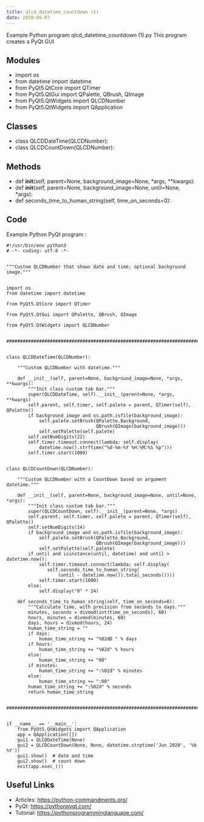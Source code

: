 ```yaml
---
title: qlcd_datetime_countdown (1)
date: 2020-05-07
---
```

Example Python program qlcd_datetime_countdown (1).py
This program creates a PyQt GUI

## Modules

* import os
* from datetime import datetime
* from PyQt5.QtCore import QTimer
* from PyQt5.QtGui import QPalette, QBrush, QImage
* from PyQt5.QtWidgets import QLCDNumber
* from PyQt5.QtWidgets import QApplication

## Classes

* class QLCDDateTime(QLCDNumber):
* class QLCDCountDown(QLCDNumber):

## Methods

* def __init__(self, parent=None, background_image=None, *args, **kwargs):
* def __init__(self, parent=None, background_image=None, until=None, *args):
* def seconds_time_to_human_string(self, time_on_seconds=0):

## Code

Example Python PyQt program :

    #!/usr/bin/env python3
    # -*- coding: utf-8 -*-
    
    
    """Custom QLCDNumber that shows date and time, optional background image."""
    
    
    import os
    from datetime import datetime
    
    from PyQt5.QtCore import QTimer
    
    from PyQt5.QtGui import QPalette, QBrush, QImage
    
    from PyQt5.QtWidgets import QLCDNumber
    
    
    ##############################################################################
    
    
    class QLCDDateTime(QLCDNumber):
    
        """Custom QLCDNumber with datetime."""
    
        def __init__(self, parent=None, background_image=None, *args, **kwargs):
            """Init class custom tab bar."""
            super(QLCDDateTime, self).__init__(parent=None, *args, **kwargs)
            self.parent, self.timer, self.palete = parent, QTimer(self), QPalette()
            if background_image and os.path.isfile(background_image):
                self.palete.setBrush(QPalette.Background,
                                     QBrush(QImage(background_image)))
                self.setPalette(self.palete)
            self.setNumDigits(22)
            self.timer.timeout.connect(lambda: self.display(
                datetime.now().strftime("%d-%m-%Y %H:%M:%S %p")))
            self.timer.start(1000)
    
    
    class QLCDCountDown(QLCDNumber):
    
        """Custom QLCDNumber with a CountDown based on argument datetime."""
    
        def __init__(self, parent=None, background_image=None, until=None, *args):
            """Init class custom tab bar."""
            super(QLCDCountDown, self).__init__(parent=None, *args)
            self.parent, self.timer, self.palete = parent, QTimer(self), QPalette()
            self.setNumDigits(14)
            if background_image and os.path.isfile(background_image):
                self.palete.setBrush(QPalette.Background,
                                     QBrush(QImage(background_image)))
                self.setPalette(self.palete)
            if until and isinstance(until, datetime) and until > datetime.now():
                self.timer.timeout.connect(lambda: self.display(
                   self.seconds_time_to_human_string(
                       (until - datetime.now()).total_seconds())))
                self.timer.start(1000)
            else:
                self.display("0" * 24)
    
        def seconds_time_to_human_string(self, time_on_seconds=0):
            """Calculate time, with precision from seconds to days."""
            minutes, seconds = divmod(int(time_on_seconds), 60)
            hours, minutes = divmod(minutes, 60)
            days, hours = divmod(hours, 24)
            human_time_string = ""
            if days:
                human_time_string += "%02dD " % days
            if hours:
                human_time_string += "%02d" % hours
            else:
                human_time_string += "00"
            if minutes:
                human_time_string += ":%02d" % minutes
            else:
                human_time_string += ":00"
            human_time_string += ":%02d" % seconds
            return human_time_string
    
    
    ##############################################################################
    
    
    if __name__ == '__main__':
        from PyQt5.QtWidgets import QApplication
        app = QApplication([])
        gui1 = QLCDDateTime(None)
        gui2 = QLCDCountDown(None, None, datetime.strptime('Jun 2020', '%b %Y'))
        gui1.show()  # date and time
        gui2.show()  # count down
        exit(app.exec_())
    

## Useful Links

- Articles: https://python-commandments.org/
- PyQt: https://pythonpyqt.com/
- Tutorial: https://pythonprogramminglanguage.com/
